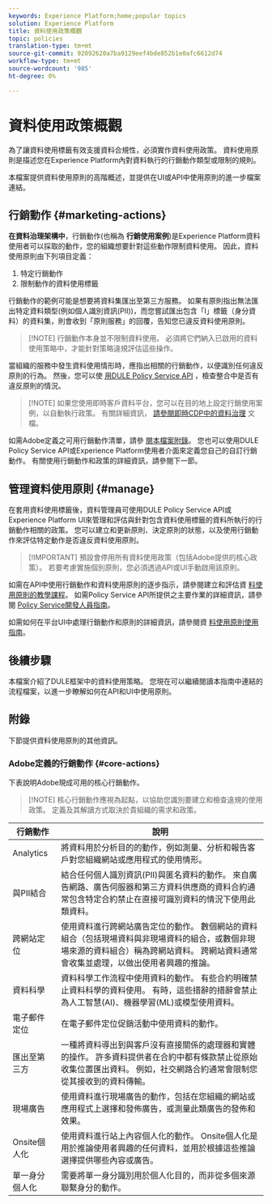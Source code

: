 ```yaml
---
keywords: Experience Platform;home;popular topics
solution: Experience Platform
title: 資料使用政策概觀
topic: policies
translation-type: tm+mt
source-git-commit: 92092620a7ba9129eef4bde852b1e0afc6612d74
workflow-type: tm+mt
source-wordcount: '985'
ht-degree: 0%

---
```



# 資料使用政策概觀

為了讓資料使用標籤有效支援資料合規性，必須實作資料使用政策。 資料使用原則是描述您在Experience Platform內對資料執行的行銷動作類型或限制的規則。

本檔案提供資料使用原則的高階概述，並提供在UI或API中使用原則的進一步檔案連結。

## 行銷動作 {#marketing-actions}

**在資料治理架構中**，行銷動作(也稱為 **行銷使用案例**)是Experience Platform資料使用者可以採取的動作，您的組織想要針對這些動作限制資料使用。 因此，資料使用原則由下列項目定義：

1. 特定行銷動作
2. 限制動作的資料使用標籤

行銷動作的範例可能是想要將資料集匯出至第三方服務。 如果有原則指出無法匯出特定資料類型(例如個人識別資訊(PII))，而您嘗試匯出包含「I」標籤（身分資料）的資料集，則會收到「原則服務」的回覆，告知您已違反資料使用原則。

>[!NOTE] 行銷動作本身並不限制資料使用。 必須將它們納入已啟用的資料使用策略中，才能針對策略違規評估這些操作。

當組織的服務中發生資料使用情形時，應指出相關的行銷動作，以便識別任何違反原則的行為。 然後，您可以使 [用DULE Policy Service API](https://www.adobe.io/apis/experienceplatform/home/api-reference.html#!acpdr/swagger-specs/dule-policy-service.yaml) ，檢查整合中是否有違反原則的情況。

>[!NOTE] 如果您使用即時客戶資料平台，您可以在目的地上設定行銷使用案例，以自動執行政策。 有關詳細資訊， [請參閱即時CDP中的資料治理](../../rtcdp/privacy/data-governance-overview.md) 文檔。

如需Adobe定義之可用行銷動作清單，請參 [閱本檔案附錄](#core-actions)。 您也可以使用DULE Policy Service API或Experience Platform使用者介面來定義您自己的自訂行銷動作。 有關使用行銷動作和政策的詳細資訊，請參閱下一節。

<!-- (Add after AAM DEC mapping doc is published)
### Inheritance from Adobe Audience Manager Data Export Controls

Experience Platform has the ability to share segments with Adobe Audience Manager. Any Data Export Controls that have been applied to Audience Manager segments are translated to equivalent marketing use cases recognized by Experience Platform Data Governance.

For a reference on how specific Data Export Controls map to marketing actions in Platform, please refer to the [Audience Manager documentation](https://docs.adobe.com/content/help/en/audience-manager/user-guide/features/data-export-controls.html).
-->

## 管理資料使用原則 {#manage}

在套用資料使用標籤後，資料管理員可使用DULE Policy Service API或Experience Platform UI來管理和評估與針對包含資料使用標籤的資料所執行的行銷動作相關的政策。 您可以建立和更新原則、決定原則的狀態，以及使用行銷動作來評估特定動作是否違反資料使用原則。

>[!IMPORTANT] 預設會停用所有資料使用政策（包括Adobe提供的核心政策）。 若要考慮實施個別原則，您必須透過API或UI手動啟用該原則。

如需在API中使用行銷動作和資料使用原則的逐步指示，請參閱建立和評估資 [料使用原則的教學課程](create.md)。 如需Policy Service API所提供之主要作業的詳細資訊，請參閱 [Policy Service開發人員指南](../api/getting-started.md)。

如需如何在平台UI中處理行銷動作和原則的詳細資訊，請參閱資 [料使用原則使用指南](./user-guide.md)。

## 後續步驟

本檔案介紹了DULE框架中的資料使用策略。 您現在可以繼續閱讀本指南中連結的流程檔案，以進一步瞭解如何在API和UI中使用原則。

## 附錄

下節提供資料使用原則的其他資訊。

### Adobe定義的行銷動作 {#core-actions}

下表說明Adobe現成可用的核心行銷動作。

>[!NOTE] 核心行銷動作應視為起點，以協助您識別要建立和檢查違規的使用政策。 定義及其解讀方式取決於貴組織的需求和政策。

| 行銷動作 | 說明 |
| --- | --- |
| Analytics | 將資料用於分析目的的動作，例如測量、分析和報告客戶對您組織網站或應用程式的使用情形。 |
| 與PII結合 | 結合任何個人識別資訊(PII)與匿名資料的動作。 來自廣告網路、廣告伺服器和第三方資料供應商的資料合約通常包含特定合約禁止在直接可識別資料的情況下使用此類資料。 |
| 跨網站定位 | 使用資料進行跨網站廣告定位的動作。 數個網站的資料組合（包括現場資料與非現場資料的組合，或數個非現場來源的資料組合）稱為跨網站資料。 跨網站資料通常會收集並處理，以做出使用者興趣的推論。 |
| 資料科學 | 資料科學工作流程中使用資料的動作。 有些合約明確禁止資料科學的資料使用。 有時，這些措辭的措辭會禁止為人工智慧(AI)、機器學習(ML)或模型使用資料。 |
| 電子郵件定位 | 在電子郵件定位促銷活動中使用資料的動作。 |
| 匯出至第三方 | 一種將資料導出到與客戶沒有直接關係的處理器和實體的操作。 許多資料提供者在合約中都有條款禁止從原始收集位置匯出資料。 例如，社交網路合約通常會限制您從其接收到的資料傳輸。 |
| 現場廣告 | 使用資料進行現場廣告的動作，包括在您組織的網站或應用程式上選擇和發佈廣告，或測量此類廣告的發佈和效果。 |
| Onsite個人化 | 使用資料進行站上內容個人化的動作。 Onsite個人化是用於推論使用者興趣的任何資料，並用於根據這些推論選擇提供哪些內容或廣告。 |
| 單一身分個人化 | 需要將單一身分識別用於個人化目的，而非從多個來源聯繫身分的動作。 |